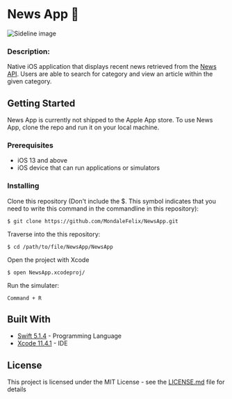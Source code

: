 # News App 📰
![Sideline image](https://imgur.com/PzrkO5G)


### Description:
Native iOS application that displays recent news retrieved from the [News API](https://devcenter.heroku.com/articles/git). Users are able to search for category and view an article within the given category. 

## Getting Started

News App is currently not shipped to the Apple App store. To use News App, clone the repo and run it on your local machine.

### Prerequisites

* iOS 13 and above
* iOS device that can run applications or simulators 

### Installing

Clone this repository   (Don't include the $. This symbol indicates that you need to write this command in the commandline in this repository):

```
$ git clone https://github.com/MondaleFelix/NewsApp.git
```

Traverse into the this repository:

```
$ cd /path/to/file/NewsApp/NewsApp
```

Open the project with Xcode

```
$ open NewsApp.xcodeproj/
```

Run the simulater:

```
Command + R 
```


## Built With

* [Swift 5.1.4](https://developer.apple.com/swift/) - Programming Language
* [Xcode 11.4.1](https://developer.apple.com/swift/) - IDE


## License

This project is licensed under the MIT License - see the [LICENSE.md](LICENSE.md) file for details

